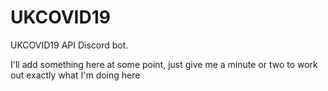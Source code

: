 # UKCOVID19
UKCOVID19 API Discord bot.

I'll add something here at some point, just give me a minute or two to work out exactly what I'm doing here
